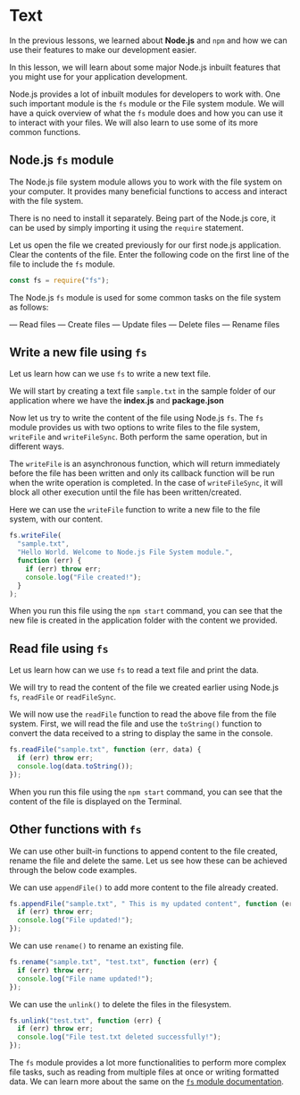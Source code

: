 # Text

In the previous lessons, we learned about **Node.js** and `npm` and how we can use their features to make our development easier.

In this lesson, we will learn about some major Node.js inbuilt features that you might use for your application development.

Node.js provides a lot of inbuilt modules for developers to work with. One such important module is the `fs` module or the File system module. We will have a quick overview of what the `fs` module does and how you can use it to interact with your files. We will also learn to use some of its more common functions.

## Node.js `fs` module

The Node.js file system module allows you to work with the file system on your computer. It provides many beneficial functions to access and interact with the file system.

There is no need to install it separately. Being part of the Node.js core, it can be used by simply importing it using the `require` statement.

Let us open the file we created previously for our first node.js application. Clear the contents of the file. Enter the following code on the first line of the file to include the `fs` module.

```js
const fs = require("fs");
```

The Node.js `fs` module is used for some common tasks on the file system as follows:

— Read files
— Create files
— Update files
— Delete files
— Rename files

## Write a new file using `fs`

Let us learn how can we use `fs` to write a new text file.

We will start by creating a text file `sample.txt` in the sample folder of our application where we have the **index.js** and **package.json**

Now let us try to write the content of the file using Node.js `fs`. The `fs` module provides us with two options to write files to the file system, `writeFile` and `writeFileSync`. Both perform the same operation, but in different ways.

The `writeFile` is an asynchronous function, which will return immediately before the file has been written and only its callback function will be run when the write operation is completed. In the case of `writeFileSync`, it will block all other execution until the file has been written/created.

Here we can use the `writeFile` function to write a new file to the file system, with our content.

```js
fs.writeFile(
  "sample.txt",
  "Hello World. Welcome to Node.js File System module.",
  function (err) {
    if (err) throw err;
    console.log("File created!");
  }
);
```

When you run this file using the `npm start` command, you can see that the new file is created in the application folder with the content we provided.

## Read file using `fs`

Let us learn how can we use `fs` to read a text file and print the data.

We will try to read the content of the file we created earlier using Node.js `fs`, `readFile` or `readFileSync`.

We will now use the `readFile` function to read the above file from the file system. First, we will read the file and use the `toString()` function to convert the data received to a string to display the same in the console.

```js
fs.readFile("sample.txt", function (err, data) {
  if (err) throw err;
  console.log(data.toString());
});
```

When you run this file using the `npm start` command, you can see that the content of the file is displayed on the Terminal.

## Other functions with `fs`

We can use other built-in functions to append content to the file created, rename the file and delete the same. Let us see how these can be achieved through the below code examples.

We can use `appendFile()` to add more content to the file already created.

```js
fs.appendFile("sample.txt", " This is my updated content", function (err) {
  if (err) throw err;
  console.log("File updated!");
});
```

We can use `rename()` to rename an existing file.

```js
fs.rename("sample.txt", "test.txt", function (err) {
  if (err) throw err;
  console.log("File name updated!");
});
```

We can use the `unlink()` to delete the files in the filesystem.

```js
fs.unlink("test.txt", function (err) {
  if (err) throw err;
  console.log("File test.txt deleted successfully!");
});
```

The `fs` module provides a lot more functionalities to perform more complex file tasks, such as reading from multiple files at once or writing formatted data. We can learn more about the same on the [`fs` module documentation](https://nodejs.org/docs/latest-v16.x/api/fs.html).
